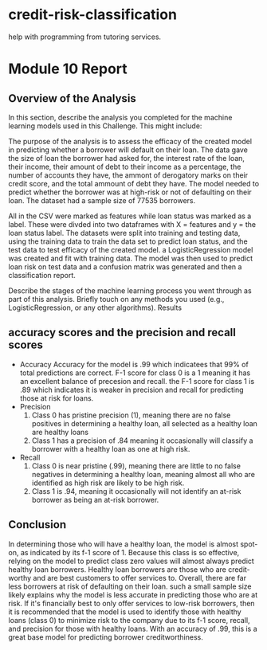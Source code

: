 # credit-risk-classification

help with programming from tutoring services.

# Module 10 Report 

## Overview of the Analysis

In this section, describe the analysis you completed for the machine learning models used in this Challenge. This might include:

The purpose of the analysis is to assess the efficacy of the created model in predicting whether a borrower will default on their loan. The data gave the size of loan the borrower had asked for, the interest rate of the loan, their income, their amount of debt to their income as a percentage, the number of accounts they have, the ammont of derogatory marks on their credit score, and the total ammount of debt they have. The model needed to predict whether the borrower was at high-risk or not of defaulting on their loan. The dataset had a sample size of 77535 borrowers.

All in the CSV were marked as features while loan status was marked as a label. These were divded into two dataframes with X = features and y = the loan status label. The datasets were split into training and testing data, using the training data to train the data set to predict loan status, and the test data to test efficacy of the created model. a LogisticRegression model was created and fit with training data. The model was then used to predict loan risk on test data and a confusion matrix was generated and then a classification report.

Describe the stages of the machine learning process you went through as part of this analysis.
Briefly touch on any methods you used (e.g., LogisticRegression, or any other algorithms).
Results

## accuracy scores and the precision and recall scores
* Accuracy
  Accuracy for the model is .99 which indicatees that 99% of total predictions are correct. F-1 score for class 0 is a 1 meaning it has an excellent balance of precesion and recall. the F-1 score for class 1 is .89 which indicates it is weaker in precision and recall for predicting those at risk for loans.
* Precision
  1. Class 0 has pristine precision (1), meaning there are no false positives in determining a healthy loan, all selected as a healthy loan are healthy loans
  2. Class 1 has a precision of .84 meaning it occasionally will classify a borrower with a healthy loan as one at high risk. 
* Recall
  1. Class 0 is near pristine (.99), meaning there are little to no false negatives in determining a healthy loan, meaning almost all who are identified as high risk are likely to be high risk.
  2. Class 1 is .94, meaning it occasionally will not identify an at-risk borrower as being an at-risk borrower.


## Conclusion
In determining those who will have a healthy loan, the model is almost spot-on, as indicated by its f-1 score of 1. Because this class is so effective, relying on the model to predict class zero values will almost always predict healthy loan borrowers. Healthy loan borrowers are those who are credit-worthy and are best customers to offer services to. Overall, there are far less borrowers at risk of defaulting on their loan. such a small sample size likely explains why the model is less accurate in predicting those who are at risk. If it's financially best to only offer services to low-risk borrowers, then it is recommended that the model is used to identify those with healthy loans (class 0) to minimize risk to the company due to its f-1 score, recall, and precision for those with healthy loans. With an accuracy of .99, this is a great base model for predicting borrower creditworthiness.
